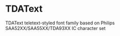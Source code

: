 # TDAText
TDAText teletext-styled font family based on Philips SAA52XX/SAA55XX/TDA93XX IC character set
